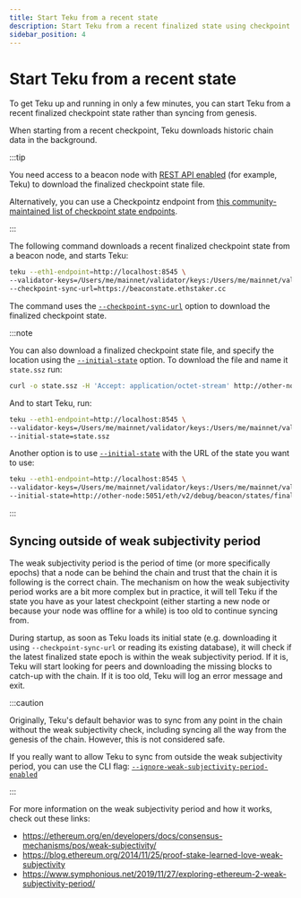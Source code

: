 ```yaml
---
title: Start Teku from a recent state
description: Start Teku from a recent finalized state using checkpoint sync.
sidebar_position: 4
---
```


# Start Teku from a recent state

To get Teku up and running in only a few minutes, you can start Teku from a recent finalized checkpoint state rather than syncing from genesis.

When starting from a recent checkpoint, Teku downloads historic chain data in the background.

:::tip

You need access to a beacon node with [REST API enabled] (for example, Teku) to download the finalized checkpoint state file.

Alternatively, you can use a Checkpointz endpoint from [this community-maintained list of checkpoint state endpoints](https://eth-clients.github.io/checkpoint-sync-endpoints/).

:::

The following command downloads a recent finalized checkpoint state from a beacon node, and starts Teku:

```bash
teku --eth1-endpoint=http://localhost:8545 \
--validator-keys=/Users/me/mainnet/validator/keys:/Users/me/mainnet/validator/passwords \
--checkpoint-sync-url=https://beaconstate.ethstaker.cc
```

The command uses the [`--checkpoint-sync-url`](../reference/cli/index.md#checkpoint-sync-url) option to download the finalized checkpoint state.

:::note

You can also download a finalized checkpoint state file, and specify the location using the [`--initial-state`](../reference/cli/index.md#initial-state) option. To download the file and name it `state.ssz` run:

```bash
curl -o state.ssz -H 'Accept: application/octet-stream' http://other-node:5051/eth/v2/debug/beacon/states/finalized
```

And to start Teku, run:

```bash
teku --eth1-endpoint=http://localhost:8545 \
--validator-keys=/Users/me/mainnet/validator/keys:/Users/me/mainnet/validator/passwords \
--initial-state=state.ssz
```

Another option is to use [`--initial-state`](../reference/cli/index.md#initial-state) with the URL of the state you want to use:

```bash
teku --eth1-endpoint=http://localhost:8545 \
--validator-keys=/Users/me/mainnet/validator/keys:/Users/me/mainnet/validator/passwords \
--initial-state=http://other-node:5051/eth/v2/debug/beacon/states/finalized
```
:::

## Syncing outside of weak subjectivity period

The weak subjectivity period is the period of time (or more specifically epochs) that a node can be behind the chain and trust that the chain it is following is the correct chain. The mechanism on how the weak subjectivity period works are a bit more complex but in practice, it will tell Teku if the state you have as your latest checkpoint (either starting a new node or because your node was offline for a while) is too old to continue syncing from.

During startup, as soon as Teku loads its initial state (e.g. downloading it using `--checkpoint-sync-url` or reading its existing database), it will check if the latest finalized state epoch is within the weak subjectivity period. If it is, Teku will start looking for peers and downloading the missing blocks to catch-up with the chain. If it is too old, Teku will log an error message and exit.

:::caution

Originally, Teku's default behavior was to sync from any point in the chain without the weak subjectivity check, including syncing all the way from the genesis of the chain. However, this is not considered safe.

If you really want to allow Teku to sync from outside the weak subjectivity period, you can use the CLI flag: [`--ignore-weak-subjectivity-period-enabled`](../reference/cli/index.md#ignore-weak-subjectivity-period-enabled)

:::

For more information on the weak subjectivity period and how it works, check out these links:
- https://ethereum.org/en/developers/docs/consensus-mechanisms/pos/weak-subjectivity/
- https://blog.ethereum.org/2014/11/25/proof-stake-learned-love-weak-subjectivity
- https://www.symphonious.net/2019/11/27/exploring-ethereum-2-weak-subjectivity-period/

<!--links-->

[REST API enabled]: ../reference/cli/index.md#rest-api-enabled
